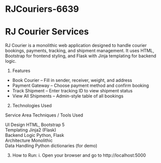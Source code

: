 # RJCouriers-6639
# RJ Courier Services

RJ Courier is a monolithic web application designed to handle courier bookings, payments, tracking, and shipment management. It uses HTML, Bootstrap for frontend styling, and Flask with Jinja templating for backend logic.

1. Features

- Book Courier – Fill in sender, receiver, weight, and address
- Payment Gateway – Choose payment method and confirm booking
- Track Shipment – Enter tracking ID to view shipment status
- View All Shipments – Admin-style table of all bookings

2. Technologies Used

Service Area        Techniques / Tools Used         

 UI Design           HTML, Bootstrap 5               
 Templating          Jinja2 (Flask)                  
 Backend Logic       Python, Flask                   
 Architecture        Monolithic                      
 Data Handling       Python dictionaries (for demo)  

3. How to Run:
 i. Open your browser and go to
     http://localhost:5000



